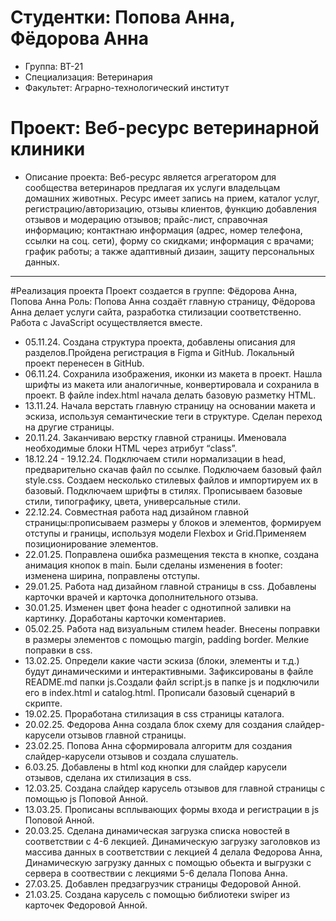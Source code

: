 # Студентки: Попова Анна, Фёдорова Анна
- Группа: ВТ-21
- Специализация: Ветеринария
- Факультет: Аграрно-технологический институт
# Проект: Веб-ресурс ветеринарной клиники
- Описание проекта: Веб-ресурс является агрегатором для сообщества ветеринаров предлагая их услуги владельцам домашних животных. Ресурс имеет запись на прием, каталог услуг, регистрацию/авторизацию, отзывы клиентов, функцию добавления отзывов и модерацию отзывов; прайс-лист, справочная информацию; контактнаю информация (адрес, номер телефона, ссылки на соц. сети), форму со скидками; информация с врачами; график работы; а также адаптивный дизаин, защиту персональных данных.
---
#Реализация проекта
Проект создается в группе: Фёдорова Анна, Попова Анна
Роль: Попова Анна создаёт главную страницу, Фёдорова Анна делает услуги сайта, разработка стилизации соответственно. Работа с JavaScript осуществляется вместе. 
- 05.11.24. Создана структура проекта, добавлены описания для разделов.Пройдена регистрация в Figma и GitHub. Локальный проект перенесен в GitHub.
- 06.11.24. Сохранила изображения, иконки из макета в проект. Нашла шрифты из макета или аналогичные, конвертировала и сохранила в проект. В файле index.html начала делать базовую разметку HTML.
- 13.11.24. Начала верстать главную страницу на основании макета и эскиза, используя семантические теги в структуре. Сделан переход на другие страницы.
- 20.11.24. Заканчиваю верстку главной страницы. Именовала необходимые блоки HTML через атрибут “class”.
- 18.12.24 - 19.12.24. Подключаем стили нормализации в head, предварительно скачав файл по ссылке. Подключаем базовый файл style.css. Создаем несколько стилевых файлов и импортируем их в базовый. Подключаем шрифты в стилях. Прописываем базовые стили, типографику, цвета, универсальные стили.
- 22.12.24. Совместная работа над дизайном главной страницы:прописываем размеры у блоков и элементов, формируем отступы и границы, используя модели Flexbox и Grid.Применяем позиционирование элементов.
- 22.01.25. Поправлена ошибка размещения текста в кнопке, создана анимация кнопок в main. Были сделаны изменения в footer: изменена ширина, поправлены отступы.
- 29.01.25. Работа над дизайном главной страницы в css. Добавлены карточки врачей и карточка дополнительного отзыва. 
- 30.01.25. Изменен цвет фона header c однотипной заливки на картинку. Доработаны карточки коментариев.
- 05.02.25. Работа над визуальным стилем header. Внесены поправки в размеры элементов с помощью margin, padding border. Мелкие поправки в css.
- 13.02.25. Определи какие части эскиза (блоки, элементы и т.д.) будут динамическими и интерактивными. Зафиксированы в файле README.md папки js.Создали файл script.js в папке js и подключили его в index.html и catalog.html. Прописали базовый сценарий в скрипте.
- 19.02.25. Проработана стилизация в css страницы каталога. 
- 20.02.25. Федорова Анна создала блок схему для создания слайдер-карусели отзывов главной страницы.
- 23.02.25. Попова Анна сформировала алгоритм для создания слайдер-карусели отзывов и создала слушатель.
- 6.03.25. Добавлены в html код кнопки для слайдер карусели отзывов, сделана их стилизация в css. 
- 12.03.25. Создана слайдер карусель отзывов для главной страницы с помощью js Поповой Анной.
- 13.03.25. Прописаны всплывающих формы входа и регистрации в js Поповой Анной.
- 20.03.25. Сделана динамическая загрузка списка новостей в соответствии с 4-6 лекцией. Динамическую загрузку заголовков из массива данных в соответствии с лекцией 4 делала Федорова Анна, Динамическую загрузку данных с помощью обьекта и выгрузки с сервера в соотвествии с лекциями 5-6 делала Попова Анна.
- 27.03.25. Добавлен предзагрузчик страницы Федоровой Анной.
- 21.03.25. Создана карусель с помощью библиотеки swiper из карточек Федоровой Анной. 